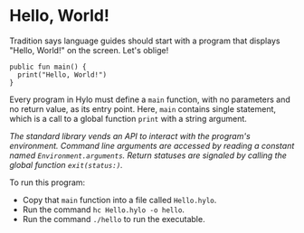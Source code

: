 # Hello, World!

Tradition says language guides should start with a program that displays "Hello, World!" on the screen. Let's oblige!

```
public fun main() {
  print("Hello, World!")
}
```

Every program in Hylo must define a `main` function, with no parameters and no return value, as its entry point. Here, `main` contains single statement, which is a call to a global function `print` with a string argument.

_The standard library vends an API to interact with the program's environment._ _Command line arguments are accessed by reading a constant named `Environment.arguments`._ _Return statuses are signaled by calling the global function `exit(status:)`._

To run this program:

* Copy that `main` function into a file called `Hello.hylo`.
* Run the command `hc Hello.hylo -o hello`.
* Run the command `./hello` to run the executable.
